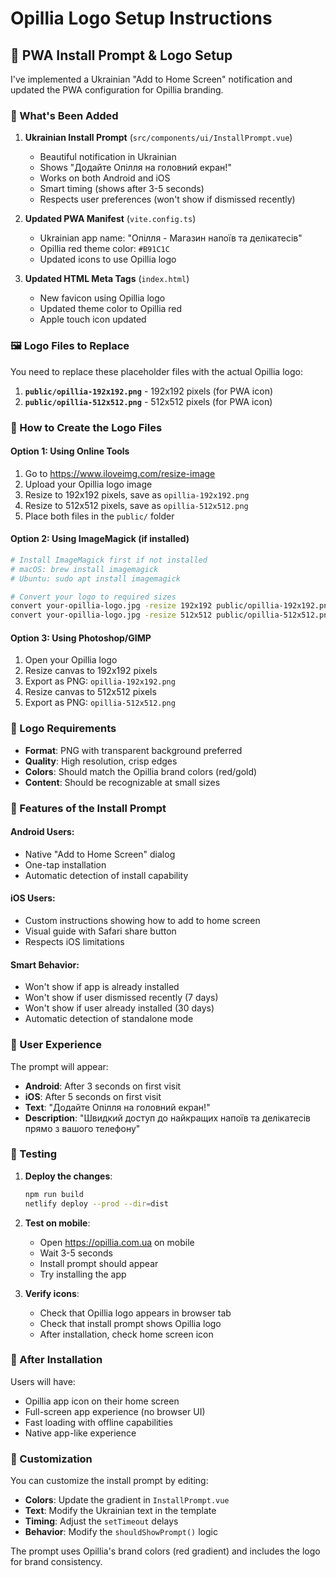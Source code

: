 # Opillia Logo Setup Instructions

## 📱 PWA Install Prompt & Logo Setup

I've implemented a Ukrainian "Add to Home Screen" notification and updated the PWA configuration for Opillia branding.

### 🎯 What's Been Added

1. **Ukrainian Install Prompt** (`src/components/ui/InstallPrompt.vue`)
   - Beautiful notification in Ukrainian
   - Shows "Додайте Опілля на головний екран!"
   - Works on both Android and iOS
   - Smart timing (shows after 3-5 seconds)
   - Respects user preferences (won't show if dismissed recently)

2. **Updated PWA Manifest** (`vite.config.ts`)
   - Ukrainian app name: "Опілля - Магазин напоїв та делікатесів"
   - Opillia red theme color: `#B91C1C`
   - Updated icons to use Opillia logo

3. **Updated HTML Meta Tags** (`index.html`)
   - New favicon using Opillia logo
   - Updated theme color to Opillia red
   - Apple touch icon updated

### 🖼️ Logo Files to Replace

You need to replace these placeholder files with the actual Opillia logo:

1. **`public/opillia-192x192.png`** - 192x192 pixels (for PWA icon)
2. **`public/opillia-512x512.png`** - 512x512 pixels (for PWA icon)

### 📐 How to Create the Logo Files

#### Option 1: Using Online Tools
1. Go to https://www.iloveimg.com/resize-image
2. Upload your Opillia logo image
3. Resize to 192x192 pixels, save as `opillia-192x192.png`
4. Resize to 512x512 pixels, save as `opillia-512x512.png`
5. Place both files in the `public/` folder

#### Option 2: Using ImageMagick (if installed)
```bash
# Install ImageMagick first if not installed
# macOS: brew install imagemagick
# Ubuntu: sudo apt install imagemagick

# Convert your logo to required sizes
convert your-opillia-logo.jpg -resize 192x192 public/opillia-192x192.png
convert your-opillia-logo.jpg -resize 512x512 public/opillia-512x512.png
```

#### Option 3: Using Photoshop/GIMP
1. Open your Opillia logo
2. Resize canvas to 192x192 pixels
3. Export as PNG: `opillia-192x192.png`
4. Resize canvas to 512x512 pixels  
5. Export as PNG: `opillia-512x512.png`

### 🎨 Logo Requirements

- **Format**: PNG with transparent background preferred
- **Quality**: High resolution, crisp edges
- **Colors**: Should match the Opillia brand colors (red/gold)
- **Content**: Should be recognizable at small sizes

### 🚀 Features of the Install Prompt

#### Android Users:
- Native "Add to Home Screen" dialog
- One-tap installation
- Automatic detection of install capability

#### iOS Users:
- Custom instructions showing how to add to home screen
- Visual guide with Safari share button
- Respects iOS limitations

#### Smart Behavior:
- Won't show if app is already installed
- Won't show if user dismissed recently (7 days)
- Won't show if user already installed (30 days)
- Automatic detection of standalone mode

### 🎯 User Experience

The prompt will appear:
- **Android**: After 3 seconds on first visit
- **iOS**: After 5 seconds on first visit
- **Text**: "Додайте Опілля на головний екран!"
- **Description**: "Швидкий доступ до найкращих напоїв та делікатесів прямо з вашого телефону"

### 🔧 Testing

1. **Deploy the changes**:
   ```bash
   npm run build
   netlify deploy --prod --dir=dist
   ```

2. **Test on mobile**:
   - Open https://opillia.com.ua on mobile
   - Wait 3-5 seconds
   - Install prompt should appear
   - Try installing the app

3. **Verify icons**:
   - Check that Opillia logo appears in browser tab
   - Check that install prompt shows Opillia logo
   - After installation, check home screen icon

### 📱 After Installation

Users will have:
- Opillia app icon on their home screen
- Full-screen app experience (no browser UI)
- Fast loading with offline capabilities
- Native app-like experience

### 🎨 Customization

You can customize the install prompt by editing:
- **Colors**: Update the gradient in `InstallPrompt.vue`
- **Text**: Modify the Ukrainian text in the template
- **Timing**: Adjust the `setTimeout` delays
- **Behavior**: Modify the `shouldShowPrompt()` logic

The prompt uses Opillia's brand colors (red gradient) and includes the logo for brand consistency.
